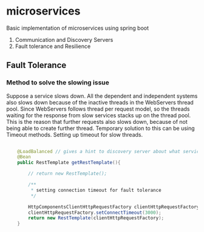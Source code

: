 # microservices
Basic implementation of microservices using spring boot

1. Communication and Discovery Servers
2. Fault tolerance and Resilience


## Fault Tolerance

### Method to solve the slowing issue

Suppose a service slows down.
All the dependent and independent systems also slows down because of the inactive threads in the WebServers thread pool.
Since WebServers follows thread per request model, so the threads waiting for the response from slow services stacks up on the thread pool.
This is the reason that further requests also slows down, because of not being able to create further thread.
Temporary solution to this can be using Timeout methods. Setting up timeout for slow threads. 

```java
	
	@LoadBalanced // gives a hint to discovery server about what service is to be called
	@Bean
	public RestTemplate getRestTemplate(){

		// return new RestTemplate();

		/**
		 * setting connection timeout for fault tolerance
		 */

		HttpComponentsClientHttpRequestFactory clientHttpRequestFactory = new HttpComponentsClientHttpRequestFactory();
		clientHttpRequestFactory.setConnectTimeout(3000);
		return new RestTemplate(clientHttpRequestFactory);
	}
```
